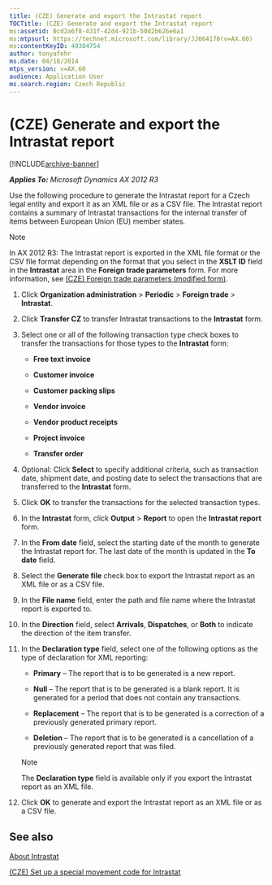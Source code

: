 ```yaml
---
title: (CZE) Generate and export the Intrastat report
TOCTitle: (CZE) Generate and export the Intrastat report
ms:assetid: 0cd2a6f8-431f-42d4-921b-50d2b626e6a1
ms:mtpsurl: https://technet.microsoft.com/library/JJ664170(v=AX.60)
ms:contentKeyID: 49384754
author: tonyafehr
ms.date: 04/18/2014
mtps_version: v=AX.60
audience: Application User
ms.search.region: Czech Republic
---
```


# (CZE) Generate and export the Intrastat report 


[!INCLUDE[archive-banner](includes/archive-banner.md)]


_**Applies To:** Microsoft Dynamics AX 2012 R3_

Use the following procedure to generate the Intrastat report for a Czech legal entity and export it as an XML file or as a CSV file. The Intrastat report contains a summary of Intrastat transactions for the internal transfer of items between European Union (EU) member states.


> [!NOTE]
> <P>In AX 2012 R3: The Intrastat report is exported in the XML file format or the CSV file format depending on the format that you select in the <STRONG>XSLT ID</STRONG> field in the <STRONG>Intrastat</STRONG> area in the <STRONG>Foreign trade parameters</STRONG> form. For more information, see <A href="https://technet.microsoft.com/library/jj910988(v=ax.60)">(CZE) Foreign trade parameters (modified form)</A>.</P>



1.  Click **Organization administration** \> **Periodic** \> **Foreign trade** \> **Intrastat**.

2.  Click **Transfer CZ** to transfer Intrastat transactions to the **Intrastat** form.

3.  Select one or all of the following transaction type check boxes to transfer the transactions for those types to the **Intrastat** form:
    
      - **Free text invoice**
    
      - **Customer invoice**
    
      - **Customer packing slips**
    
      - **Vendor invoice**
    
      - **Vendor product receipts**
    
      - **Project invoice**
    
      - **Transfer order**

4.  Optional: Click **Select** to specify additional criteria, such as transaction date, shipment date, and posting date to select the transactions that are transferred to the **Intrastat** form.

5.  Click **OK** to transfer the transactions for the selected transaction types.

6.  In the **Intrastat** form, click **Output** \> **Report** to open the **Intrastat report** form.

7.  In the **From date** field, select the starting date of the month to generate the Intrastat report for. The last date of the month is updated in the **To date** field.

8.  Select the **Generate file** check box to export the Intrastat report as an XML file or as a CSV file.

9.  In the **File name** field, enter the path and file name where the Intrastat report is exported to.

10. In the **Direction** field, select **Arrivals**, **Dispatches**, or **Both** to indicate the direction of the item transfer.

11. In the **Declaration type** field, select one of the following options as the type of declaration for XML reporting:
    
      - **Primary** – The report that is to be generated is a new report.
    
      - **Null** – The report that is to be generated is a blank report. It is generated for a period that does not contain any transactions.
    
      - **Replacement** – The report that is to be generated is a correction of a previously generated primary report.
    
      - **Deletion** – The report that is to be generated is a cancellation of a previously generated report that was filed.
    

    > [!NOTE]
    > <P>The <STRONG>Declaration type</STRONG> field is available only if you export the Intrastat report as an XML file.</P>



12. Click **OK** to generate and export the Intrastat report as an XML file or as a CSV file.

## See also

[About Intrastat](about-intrastat.md)

[(CZE) Set up a special movement code for Intrastat](cze-set-up-a-special-movement-code-for-intrastat.md)

  


